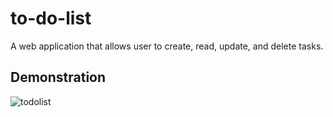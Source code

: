 # to-do-list
A web application that allows user to create, read, update, and delete tasks.

## Demonstration
![todolist](https://user-images.githubusercontent.com/77128699/112112688-1123f080-8b73-11eb-80e8-5c9d2a4aba51.gif)

